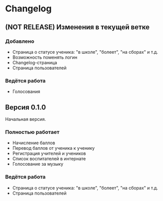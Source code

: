 # Changelog

## (NOT RELEASE) Изменения в текущей ветке

### Добавлено

- Страница о статусе ученика: "в школе", "болеет", "на сборах" и т.д.
- Возможность поменять логин
- Changelog-страница
- Страница пользователей

### Ведётся работа

- Голосования

## Версия 0.1.0

Начальная версия.

### Полностью работает

- Начисление баллов
- Перевод баллов от ученика к ученику
- Регистрация учителей и учеников
- Список воспитателей в интернате
- Голосование за музыку

### Ведётся работа

- Страница о статусе ученика: "в школе", "болеет", "на сборах" и т.д.
- Страница пользователей
